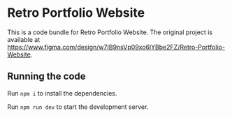 
  # Retro Portfolio Website

  This is a code bundle for Retro Portfolio Website. The original project is available at https://www.figma.com/design/w7IB9nsVp09xo6lYBbe2FZ/Retro-Portfolio-Website.

  ## Running the code

  Run `npm i` to install the dependencies.

  Run `npm run dev` to start the development server.
  